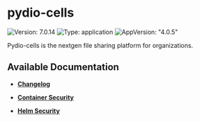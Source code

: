 # pydio-cells

![Version: 7.0.14](https://img.shields.io/badge/Version-7.0.14-informational?style=flat-square) ![Type: application](https://img.shields.io/badge/Type-application-informational?style=flat-square) ![AppVersion: "4.0.5"](https://img.shields.io/badge/AppVersion-"4.0.5"-informational?style=flat-square)

Pydio-cells is the nextgen file sharing platform for organizations.

## Available Documentation

- [**Changelog**](CHANGELOG)

- [**Container Security**](container-security)

- [**Helm Security**](helm-security)

